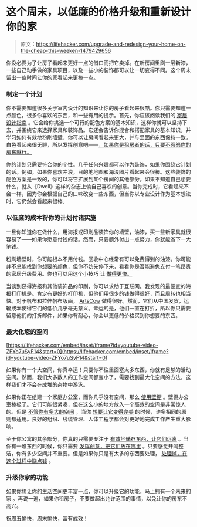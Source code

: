 # 这个周末，以低廉的价格升级和重新设计你的家

> 原文：<https://lifehacker.com/upgrade-and-redesign-your-home-on-the-cheap-this-weeken-1479429656>

你没必要为了让房子看起来更好一点的借口而把它卖掉。在新房间里刷一层新漆，一些自己动手做的家具项目，以及一些小的装饰都可以让一切变得不同。这个周末留出一些时间让你的家看起来更棒一点。



### 制定一个计划

你不需要知道很多关于室内设计的知识来让你的房子看起来很酷。你只需要知道一点颜色，很多你喜欢的东西，和一些有用的提示。首先，你应该阅读我们的 [家居设计指南](https://lifehacker.com/how-can-i-turn-my-boring-digs-into-an-awesome-well-des-5888862) 。它会给你挑选一个可行的配色方案的基本知识，这样你就可以坚持下去，并围绕它来选择家具和装饰品。它还会告诉你混合和搭配家具的基本知识，并学习如何有效地粉刷墙壁。你可以让房间看起来更大，并与里面的东西保持一致。白色看起来很无聊，所以发挥创意吧——[，如果你是租房者的话，只要不惹怒你的房东就行。](http://lifehacker.com/how-to-customize-your-apartment-without-pissing-off-you-5800143)

你的计划只需要符合你的个性。几乎任何兴趣都可以作为装饰，如果你围绕它计划的话。例如，如果你喜欢冲浪，目的地地图和海浪图片看起来会很棒。这些装饰的配色方案是一致的，你可以将它扩展到某个房间的其他部分。如果不知道自己想要什么，就从《Dwell》这样的杂志上偷自己喜欢的创意。当你完成时，它看起来不会一样，因为你会根据自己的口味改变一些东西，但当你以专业设计作为基本想法时，它仍然会看起来很棒。

### 以低廉的成本将你的计划付诸实施

一旦你知道你在做什么，用海报或印刷品装饰你的墙壁，油漆，买一些新家具就很容易了——如果你愿意付钱的话。然而，只要额外付出一点努力，你就能省下一大笔钱。

粉刷墙壁时，你可能根本不用付钱。回收中心经常有可以免费得到的油漆。你可能并不总能找到你想要的颜色，但你不妨先停下来，看看你是否能避免支付一笔昂贵的家居升级费用。你也可以用这个小技巧 让 [做得更快。](https://lifehacker.com/paint-a-wall-faster-by-starting-on-the-side-of-your-non-5981616)

当谈到获得海报和其他装饰品的印刷，你可以求助于互联网。我发现的最便宜的海报打印机是。肯定有更好的打印机，但他们用很少的钱做得很好，而且周转也相当快。对于帆布和拉伸帆布版画， [ArtsCow](http://artscow.com) 做得很好。然而，它们从中国发货，运输成本使得它们的低价几乎毫无意义。幸运的是，他们一直在打折，所以你只需要留意他们的打折邮件，如果你有耐心，你会以更低的价格买到你想要的东西。

### 最大化您的空间

 [https://lifehacker.com/embed/inset/iframe?id=youtube-video-ZFYo7uSyF14&start=0](https://lifehacker.com/embed/inset/iframe?id=youtube-video-ZFYo7uSyF14&start=0) 

如果你有一个大空间，你真幸运！只要你不往里面塞太多东西，你就有足够的活动空间。然而，我们大多数人的工作空间都变小了，需要找到最大化空间的方法，这样我们才不会在成堆的杂物中游泳。

如果你正在组建一个家庭办公室，而你几乎没有空间，那么 [使用壁橱](https://lifehacker.com/how-can-i-turn-my-closet-into-an-office-5981662) 。壁橱办公室棒极了。它们可能很紧凑，但在这么小的地方放入一个高效的空间是非常惊人的。但是 [不管你有多大的空间](http://lifehacker.com/how-to-make-the-most-of-a-small-workspace-5617732) ，当你 [想要让它变得完美](http://lifehacker.com/how-to-craft-the-perfect-home-office-1455516163) 的时候，许多相同的原则都适用。良好的组织、线缆管理、人体工程学都会对更好地完成工作产生重大影响。

至于你公寓的其余部分，你真的只需要专注于 [有效地储存东西，让它们远离](https://lifehacker.com/how-to-make-the-best-of-an-apartment-with-little-storag-5907451) 。当你有一堆东西的时候，你只需要 [发挥创意，把它们放在哪里](http://lifehacker.com/8-ways-i-hacked-my-tiny-apartment-to-fit-all-my-stuff-1205167515) 。只要感觉开阔整洁，你有多少空间并不重要。但是如果你只是有太多的东西要处理， [处理掉，在这个过程中赚点钱](http://lifehacker.com/the-complete-guide-to-selling-your-unwanted-crap-for-mo-5981335) 。

### 升级你家的功能

如果你想让你的生活空间更丰富一点，你可以升级它的功能，马上拥有一个未来的家 。再说一遍，如果你租房子，不要做超出允许范围的事情，以免让你的房东不高兴。

祝周五愉快，周末愉快，富有成效！